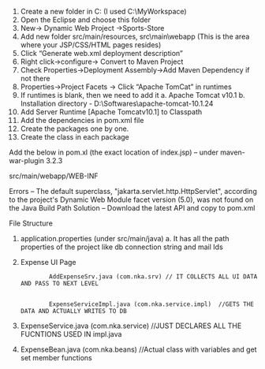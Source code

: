 1.	Create a new folder in C: (I used C:\MyWorkspace)
2.	Open the Eclipse and choose this folder
3.	New-> Dynamic Web Project ->Sports-Store
4.	Add new folder src/main/resources, src\main\webapp (This is the area where your JSP/CSS/HTML pages resides)
5.	Click “Generate web.xml deployment description”
6.	Right click->configure-> Convert to Maven Project
7.	Check Properties->Deployment Assembly->Add Maven Dependency if not there
8.	Properties->Project Facets -> Click “Apache TomCat” in runtimes
9.	If runtimes is blank, then we need to add it
a.	Apache Tomcat v10.1
b.	Installation directory - D:\Softwares\apache-tomcat-10.1.24
10.	Add Server Runtime [Apache Tomcatv10.1] to Classpath
11.	Add the dependencies in pom.xml file
12.	Create the packages one by one. 
13.	Create the class in each package

Add the below in pom.xl (the exact location of index.jsp) – under <artifactId>maven-war-plugin</artifactId>
        <version>3.2.3</version>


<configuration>	
<warSourceDirectory>src/main/webapp/WEB-INF</warSourceDirectory>
</configuration>


Errors – 
The default superclass, "jakarta.servlet.http.HttpServlet", according to the project's Dynamic Web Module facet version (5.0), was not found on the Java Build Path
Solution – Download the latest API and copy to pom.xml

File Structure
1.	application.properties (under src/main/java)
a.	It has all the path properties of the project like db connection string and mail Ids
2.	Expense UI Page

	
                AddExpenseSrv.java (com.nka.srv) // IT COLLECTS ALL UI DATA AND PASS TO NEXT LEVEL

	
                ExpenseServiceImpl.java (com.nka.service.impl) 	//GETS THE DATA AND ACTUALLY WRITES TO DB


1.	ExpenseService.java (com.nka.service)	//JUST DECLARES ALL THE FUCNTIONS USED IN impl.java
2.	ExpenseBean.java (com.nka.beans)	//Actual class with variables and get set member functions

